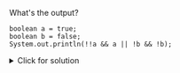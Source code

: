 What's the output?

    boolean a = true;
    boolean b = false;
    System.out.println(!!a && a || !b && !b);
    
<details> 
  <summary>Click for solution</summary>
  
    class Main {
       public static void main(String[] args) {
           boolean a = true;
           boolean b = false;
           System.out.println(!!a && a || !b && !b);
           //        first !!a == true
           //        System.out.println(true && true || !b && !b) ;
           //        true && true == true
           //        System.out.println(true || !b && !b) ;
           //        !b == true
           //        System.out.println(true || true && true) ;
           //        true && true == true
           //        System.out.println(true || true) ;
           //        true || true == true
           //        System.out.println(true) ;
       }
    }
    
</details>